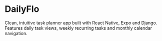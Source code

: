 # DailyFlo
Clean, intuitive task planner app built with React Native, Expo and Django. Features daily task views, weekly recurring tasks and monthly calendar navigation.
